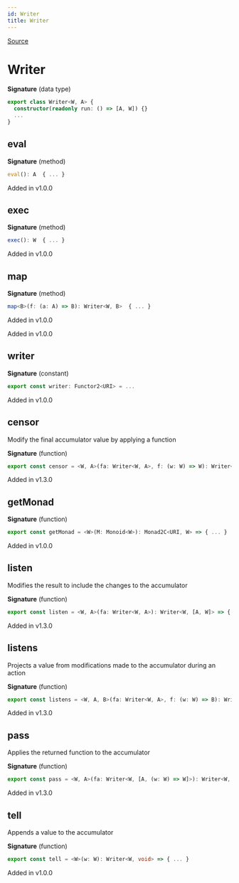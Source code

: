 ```yaml
---
id: Writer
title: Writer
---
```


[Source](https://github.com/gcanti/fp-ts/blob/master/src/Writer.ts)

# Writer

**Signature** (data type)

```ts
export class Writer<W, A> {
  constructor(readonly run: () => [A, W]) {}
  ...
}
```

## eval

**Signature** (method)

```ts
eval(): A  { ... }
```

Added in v1.0.0

## exec

**Signature** (method)

```ts
exec(): W  { ... }
```

Added in v1.0.0

## map

**Signature** (method)

```ts
map<B>(f: (a: A) => B): Writer<W, B>  { ... }
```

Added in v1.0.0

Added in v1.0.0

## writer

**Signature** (constant)

```ts
export const writer: Functor2<URI> = ...
```

Added in v1.0.0

## censor

Modify the final accumulator value by applying a function

**Signature** (function)

```ts
export const censor = <W, A>(fa: Writer<W, A>, f: (w: W) => W): Writer<W, A> => { ... }
```

Added in v1.3.0

## getMonad

**Signature** (function)

```ts
export const getMonad = <W>(M: Monoid<W>): Monad2C<URI, W> => { ... }
```

Added in v1.0.0

## listen

Modifies the result to include the changes to the accumulator

**Signature** (function)

```ts
export const listen = <W, A>(fa: Writer<W, A>): Writer<W, [A, W]> => { ... }
```

Added in v1.3.0

## listens

Projects a value from modifications made to the accumulator during an action

**Signature** (function)

```ts
export const listens = <W, A, B>(fa: Writer<W, A>, f: (w: W) => B): Writer<W, [A, B]> => { ... }
```

Added in v1.3.0

## pass

Applies the returned function to the accumulator

**Signature** (function)

```ts
export const pass = <W, A>(fa: Writer<W, [A, (w: W) => W]>): Writer<W, A> => { ... }
```

Added in v1.3.0

## tell

Appends a value to the accumulator

**Signature** (function)

```ts
export const tell = <W>(w: W): Writer<W, void> => { ... }
```

Added in v1.0.0

